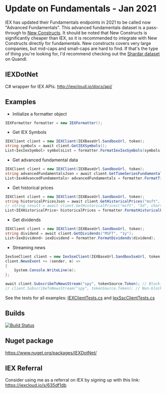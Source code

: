 # Update on Fundamentals - Jan 2021
IEX has updated their Fundamentals endpoints in 2021 to be called now "Advanced Fundamentals". This advanced fundamentals dataset is a pass-through to [New Constructs](https://client.newconstructs.com/nc/documentation/api.htm). It should be noted that New Constructs is significantly cheaper than IEX, so it is recommended to integrate with New Constructs directly for fundamentals. New constructs covers very large companies, but mid-caps and small-caps are hard to find. If that's the type of thing you're looking for, I'd recommend checking out the [Shardar dataset](https://www.quandl.com/databases/SF1/data) on Quandl.

## IEXDotNet
C# wrapper for IEX APIs. http://iexcloud.io/docs/api/

## Examples
- Initialize a formatter object
```C#
IEXFormatter formatter = new IEXFormatter();
```

- Get IEX Symbols
```C#
IEXClient client = new IEXClient(IEXBaseUrl.SandboxUrl, token);
string symbols = await client.GetIEXSymbols();
List<IexIexSymbol> symbolsList = formatter.FormatIexIexSymbols(symbols);
```

- Get advanced fundamental data
```C#
IEXClient client = new IEXClient(IEXBaseUrl.SandboxUrl, token);
string advancedFundamentalsJson = await client.GetTimeSeriesFundamentals("MSFT", "annual", new DateTime(2000, 1, 1), DateTime.Now);
List<IexAdvancedFundamentals> advancedFundamentals = formatter.FormatTimeSeriesFundamentals(advancedFundamentalsJson);
```

- Get historical prices
```C#
IEXClient client = new IEXClient(IEXBaseUrl.SandboxUrl, token);
string historicalPricesJson = await client.GetHistoricalPrices("msft", "5d");
// string result = await client.GetHistoricalPrices("msft", "5d", chartCloseOnly: true);
List<IEXHistoricalPrice> historicalPrices = formatter.FormatHistoricalPrices(historicalPricesJson);
```

- Get dividends
```C#
IEXClient client = new IEXClient(IEXBaseUrl.SandboxUrl, token);
string dividend = await client.GetDividends("MSFT", "1y");
List<IexDividend> iexDividend = formatter.FormatDividends(dividend);
```

- Streaming news
```C#
IexSseClient client = new IexSseClient(IEXBaseUrl.SandboxSseUrl, token);
client.NewsEvent += (sender, e) => 
{
    System.Console.WriteLine(e);
};

await client.SubscribeToNewsStream("spy", tokenSource.Token); // Blocking
// client.SubscribeToNewsStream("spy", tokenSource.Token); // Non-blocking
```


See the tests for all examples: [IEXClientTests.cs](../master/IEXDotNet.UnitTests/IEXClientTests.cs) and [IexSscClientTests.cs](../master/IEXDotNet.UnitTests/IexSseClientTests.cs)

## Builds
[![Build Status](https://dev.azure.com/amittleider/IEXDotNet/_apis/build/status/amittleider.IEXDotNet?branchName=master)](https://dev.azure.com/amittleider/IEXDotNet/_build/latest?definitionId=2&branchName=master)

## Nuget package
https://www.nuget.org/packages/IEXDotNet/

## IEX Referral
Consider using me as a referral on IEX by signing up with this link: https://iexcloud.io/s/635df1db 
